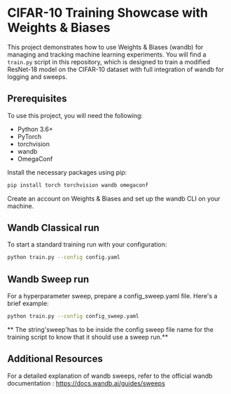 # CIFAR-10 Training Showcase with Weights & Biases

This project demonstrates how to use Weights & Biases (wandb) for managing and tracking machine learning experiments. You will find a `train.py` script in this repository, which is designed to train a modified ResNet-18 model on the CIFAR-10 dataset with full integration of wandb for logging and sweeps.

## Prerequisites

To use this project, you will need the following:
- Python 3.6+
- PyTorch
- torchvision
- wandb
- OmegaConf

Install the necessary packages using pip:

```bash
pip install torch torchvision wandb omegaconf
```

Create an account on Weights & Biases and set up the wandb CLI on your machine.


## Wandb Classical run 

To start a standard training run with your configuration:

```bash
python train.py --config config.yaml
```


## Wandb Sweep run 

For a hyperparameter sweep, prepare a config_sweep.yaml file. Here's a brief example:

```bash
python train.py --config config_sweep.yaml
```
** The string'sweep'has to be inside the config sweep file name for the training script to know that it should use a sweep run.**


## Additional Resources
For a detailed explanation of wandb sweeps, refer to the official wandb documentation : https://docs.wandb.ai/guides/sweeps

